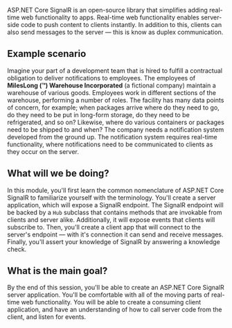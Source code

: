 ASP.NET Core SignalR is an open-source library that simplifies adding real-time web functionality to apps. Real-time web functionality enables server-side code to push content to clients instantly. In addition to this, clients can also send messages to the server &mdash; this is know as duplex communication.

## Example scenario

Imagine your part of a development team that is hired to fulfill a contractual obligation to deliver notifications to employees. The employees of **MilesLong (&trade;) Warehouse Incorporated** (a fictional company) maintain a warehouse of various goods. Employees work in different sections of the warehouse, performing a number of roles. The facility has many data points of concern, for example; when packages arrive where do they need to go, do they need to be put in long-form storage, do they need to be refrigerated, and so on? Likewise, where do various containers or packages need to be shipped to and when? The company needs a notification system developed from the ground up. The notification system requires real-time functionality, where notifications need to be communicated to clients as they occur on the server.

## What will we be doing?

In this module, you'll first learn the common nomenclature of ASP.NET Core SignalR to familiarize yourself with the terminology. You'll create a server application, which will expose a SignalR endpoint. The SignalR endpoint will be backed by a `Hub` subclass that contains methods that are invokable from clients and server alike. Additionally, it will expose events that clients will subscribe to. Then, you'll create a client app that will connect to the server's endpoint &mdash; with it's connection it can send and receive messages. Finally, you'll assert your knowledge of SignalR by answering a knowledge check.

## What is the main goal?

By the end of this session, you'll be able to create an ASP.NET Core SignalR server application. You'll be comfortable with all of the moving parts of real-time web functionality. You will be able to create a consuming client application, and have an understanding of how to call server code from the client, and listen for events.
